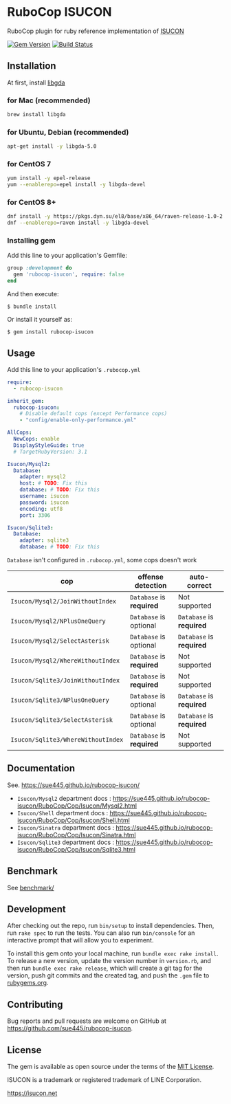 # RuboCop ISUCON
RuboCop plugin for ruby reference implementation of [ISUCON](https://github.com/isucon)

[![Gem Version](https://badge.fury.io/rb/rubocop-isucon.svg)](https://badge.fury.io/rb/rubocop-isucon)
[![Build Status](https://github.com/sue445/rubocop-isucon/workflows/test/badge.svg?branch=main)](https://github.com/sue445/rubocop-isucon/actions?query=workflow%3Atest)

## Installation
At first, install [libgda](https://gitlab.gnome.org/GNOME/libgda)

### for Mac (recommended)
```bash
brew install libgda
```

### for Ubuntu, Debian (recommended)
```bash
apt-get install -y libgda-5.0
```

### for CentOS 7
```bash
yum install -y epel-release
yum --enablerepo=epel install -y libgda-devel
```

### for CentOS 8+
```bash
dnf install -y https://pkgs.dyn.su/el8/base/x86_64/raven-release-1.0-2.el8.noarch.rpm
dnf --enablerepo=raven install -y libgda-devel
```

### Installing gem
Add this line to your application's Gemfile:

```ruby
group :development do
  gem 'rubocop-isucon', require: false
end
```

And then execute:

    $ bundle install

Or install it yourself as:

    $ gem install rubocop-isucon

## Usage

Add this line to your application's `.rubocop.yml`

```yaml
require:
  - rubocop-isucon

inherit_gem:
  rubocop-isucon:
    # Disable default cops (except Performance cops)
    - "config/enable-only-performance.yml"

AllCops:
  NewCops: enable
  DisplayStyleGuide: true
  # TargetRubyVersion: 3.1

Isucon/Mysql2:
  Database:
    adapter: mysql2
    host: # TODO: Fix this
    database: # TODO: Fix this
    username: isucon
    password: isucon
    encoding: utf8
    port: 3306

Isucon/Sqlite3:
  Database:
    adapter: sqlite3
    database: # TODO: Fix this
```

`Database` isn't configured in `.rubocop.yml`, some cops doesn't work

| cop                                | offense detection          | auto-correct               |
|------------------------------------|----------------------------|----------------------------|
| `Isucon/Mysql2/JoinWithoutIndex`   | `Database` is **required** | Not supported              |
| `Isucon/Mysql2/NPlusOneQuery`      | `Database` is optional     | `Database` is **required** |
| `Isucon/Mysql2/SelectAsterisk`     | `Database` is optional     | `Database` is **required** |
| `Isucon/Mysql2/WhereWithoutIndex`  | `Database` is **required** | Not supported              |
| `Isucon/Sqlite3/JoinWithoutIndex`  | `Database` is **required** | Not supported              |
| `Isucon/Sqlite3/NPlusOneQuery`     | `Database` is optional     | `Database` is **required** |
| `Isucon/Sqlite3/SelectAsterisk`    | `Database` is optional     | `Database` is **required** |
| `Isucon/Sqlite3/WhereWithoutIndex` | `Database` is **required** | Not supported              |

## Documentation
See. https://sue445.github.io/rubocop-isucon/

* `Isucon/Mysql2` department docs : https://sue445.github.io/rubocop-isucon/RuboCop/Cop/Isucon/Mysql2.html
* `Isucon/Shell` department docs : https://sue445.github.io/rubocop-isucon/RuboCop/Cop/Isucon/Shell.html
* `Isucon/Sinatra` department docs : https://sue445.github.io/rubocop-isucon/RuboCop/Cop/Isucon/Sinatra.html
* `Isucon/Sqlite3` department docs : https://sue445.github.io/rubocop-isucon/RuboCop/Cop/Isucon/Sqlite3.html

## Benchmark
See [benchmark/](benchmark/)

## Development

After checking out the repo, run `bin/setup` to install dependencies. Then, run `rake spec` to run the tests. You can also run `bin/console` for an interactive prompt that will allow you to experiment.

To install this gem onto your local machine, run `bundle exec rake install`. To release a new version, update the version number in `version.rb`, and then run `bundle exec rake release`, which will create a git tag for the version, push git commits and the created tag, and push the `.gem` file to [rubygems.org](https://rubygems.org).

## Contributing

Bug reports and pull requests are welcome on GitHub at https://github.com/sue445/rubocop-isucon.

## License

The gem is available as open source under the terms of the [MIT License](https://opensource.org/licenses/MIT).

ISUCON is a trademark or registered trademark of LINE Corporation.

https://isucon.net
